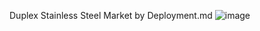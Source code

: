 Duplex Stainless Steel Market by Deployment.md
![image](https://github.com/user-attachments/assets/16b9c836-e0a6-4227-9fad-69e9996034e8)
